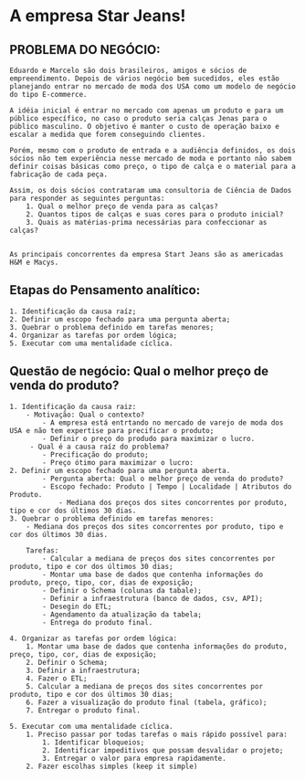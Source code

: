 # A empresa Star Jeans!

## PROBLEMA DO NEGÓCIO:
    Eduardo e Marcelo são dois brasileiros, amigos e sócios de empreendimento. Depois de vários negócio bem sucedidos, eles estão planejando entrar no mercado de moda dos USA como um modelo de negócio do tipo E-commerce.
    
    A idéia inicial é entrar no mercado com apenas um produto e para um público específico, no caso o produto seria calças Jenas para o público masculino. O objetivo é manter o custo de operação baixo e escalar a medida que forem conseguindo clientes.
    
    Porém, mesmo com o produto de entrada e a audiência definidos, os dois sócios não tem experiência nesse mercado de moda e portanto não sabem definir coisas básicas como preço, o tipo de calça e o material para a fabricação de cada peça.
    
    Assim, os dois sócios contrataram uma consultoria de Ciência de Dados para responder as seguintes perguntas: 
        1. Qual o melhor preço de venda para as calças? 
        2. Quantos tipos de calças e suas cores para o produto inicial? 
        3. Quais as matérias-prima necessárias para confeccionar as calças?


    As principais concorrentes da empresa Start Jeans são as americadas H&M e Macys.

## Etapas do Pensamento analítico:
    1. Identificação da causa raíz;
    2. Definir um escopo fechado para uma pergunta aberta;
    3. Quebrar o problema definido em tarefas menores;
    4. Organizar as tarefas por ordem lógica;
    5. Executar com uma mentalidade cíclica.

## Questão de negócio: Qual o melhor preço de venda do produto?
    1. Identificação da causa raiz:
        - Motivação: Qual o contexto?
            - A empresa está entrtando no mercado de varejo de moda dos USA e não tem expertise para precificar o produto;
            - Definir o preço do produdo para maximizar o lucro.
         - Qual é a causa raíz do problema?
            - Precificação do produto;
            - Preço ótimo para maximizar o lucro:
    2. Definir um escopo fechado para uma pergunta aberta.
            - Pergunta aberta: Qual o melhor preço de venda do produto?
            - Escopo fechado: Produto | Tempo | Localidade | Atributos do Produto. 
                - Mediana dos preços dos sites concorrentes por produto, tipo e cor dos últimos 30 dias. 
    3. Quebrar o problema definido em tarefas menores:
        - Mediana dos preços dos sites concorrentes por produto, tipo e cor dos últimos 30 dias.

        Tarefas:
            - Calcular a mediana de preços dos sites concorrentes por produto, tipo e cor dos últimos 30 dias;
            - Montar uma base de dados que contenha informações do produto, preço, tipo, cor, dias de exposição;
            - Definir o Schema (colunas da tabale);
            - Definir a infraestrutura (banco de dados, csv, API);
            - Desegin do ETL;
            - Agendamento da atualização da tabela;
            - Entrega do produto final.

    4. Organizar as tarefas por ordem lógica:
        1. Montar uma base de dados que contenha informações do produto, preço, tipo, cor, dias de exposição;
        2. Definir o Schema;
        3. Definir a infraestrutura;
        4. Fazer o ETL;
        5. Calcular a mediana de preços dos sites concorrentes por produto, tipo e cor dos últimos 30 dias;
        6. Fazer a visualização do produto final (tabela, gráfico);
        7. Entregar o produto final.
    
    5. Executar com uma mentalidade cíclica.
        1. Preciso passar por todas tarefas o mais rápido possível para:
            1. Identificar bloqueios;
            2. Identificar impeditivos que possam desvalidar o projeto;
            3. Entregar o valor para empresa rapidamente. 
        2. Fazer escolhas simples (keep it simple)




















